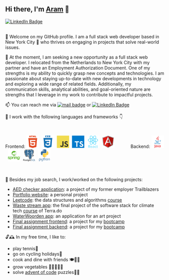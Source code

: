<!-- <img align="right"  src="X13968-L3368_Utrechts-Archief_Saturnus_600 (1).jpg" alt="LinkedIn Badge" height="800" title="Lange, F. de, fotograaf 858029/ collectie Het Utrechts Archief." /> -->
 
## Hi there, I'm [Aram](https://www.linkedin.com/in/aramwondergem/) 👋



<div id="badges">
  <a href="https://www.linkedin.com/in/aramwondergem/">
    <img src="https://img.shields.io/badge/LinkedIn-blue?style=for-the-badge&logo=linkedin&logoColor=white" alt="LinkedIn Badge"/>
  </a>
</div>
  
  <br/>
  
👋 Welcome on my GitHub profile. I am a full stack web developer based in New York City 🗽 who thrives on engaging in projects that solve real-world issues.  


 
👀 At the moment, I am seeking a new opportunity as a full stack web developer. I relocated from the Netherlands to New York City with my partner and have an Employment Authorization Document. One of my strengths is my ability to quickly grasp new concepts and technologies. I am passionate about staying up-to-date with new developments in technology and exploring a wide range of related fields. Additionally, my communication skills, analytical abilities, and goal-oriented nature are strengths that I leverage in my work to contribute to impactful projects. 



📫 You can reach me via [<img src="https://img.shields.io/badge/-aramwondergem%40gmail.com-yellow?style=for-the-badge&logo=gmail" alt="mail badge"/>](mailto:aramwondergem@gmail.com) or <a href="https://www.linkedin.com/in/aramwondergem/">
    <img src="https://img.shields.io/badge/LinkedIn-blue?style=for-the-badge&logo=linkedin&logoColor=white" alt="LinkedIn Badge"/>
  </a>

💪 I work with the following languages and frameworks 👇
  
  <br/>
  
  <div> 
   
  <span>Frontend:    </span>
  <img src="https://github.com/devicons/devicon/blob/master/icons/html5/html5-plain-wordmark.svg" title="Java" alt="Java" width="40" height="40"/>&nbsp;
  <img src="https://github.com/devicons/devicon/blob/master/icons/css3/css3-plain-wordmark.svg" title="Java" alt="Java" width="40" height="40"/>&nbsp;
  <img src="https://github.com/devicons/devicon/blob/master/icons/javascript/javascript-original.svg" title="Java" alt="Java" width="40" height="40"/>&nbsp;
  <img src="https://github.com/devicons/devicon/blob/master/icons/typescript/typescript-original.svg" title="Java" alt="Java" width="40" height="40"/>&nbsp;
  <img src="https://github.com/devicons/devicon/blob/master/icons/react/react-original-wordmark.svg" title="Java" alt="Java" width="40" height="40"/>&nbsp;
  <img src="https://github.com/devicons/devicon/blob/master/icons/angularjs/angularjs-original.svg" title="Java" alt="Java" width="40" height="40"/>&nbsp;
  &nbsp;&nbsp;&nbsp;&nbsp;&nbsp;&nbsp;&nbsp;&nbsp;&nbsp;&nbsp;
  <span>Backend:    </span>
  <img src="https://github.com/devicons/devicon/blob/master/icons/java/java-original-wordmark.svg" title="Java" alt="Java" width="40" height="40"/>&nbsp;
  <img src="https://github.com/devicons/devicon/blob/master/icons/spring/spring-original-wordmark.svg" title="Java" alt="Java" width="40" height="40"/>&nbsp;
  <img src="https://github.com/devicons/devicon/blob/master/icons/postgresql/postgresql-original-wordmark.svg" title="Java" alt="Java" width="40" height="40"/>&nbsp;
  <img src="https://github.com/devicons/devicon/blob/master/icons/python/python-original-wordmark.svg" title="Python" alt="Python" width="40" height="40"/>&nbsp;
 
   
  
  </div>
  
  <br/>

🌱 Besides my job search, I work/worked on the following projects: 

- [AED checker application](https://www.trailblazers.nl/aed-checker-applicatie-live/): a project of my former employer Trailblazers
- [Portfolio website](https://github.com/AramWondergem/wondergems): a personal project
- [Leetcode](https://github.com/AramWondergem/leetcode-solutions): the data structures and algorithms [course](https://leetcode.com/explore/interview/card/leetcodes-interview-crash-course-data-structures-and-algorithms/)
- [Waste stream app](https://github.com/AramWondergem/waste-stream-app): the final project of the software stack for climate tech [course](https://www.terra.do/climate-change-courses/software-for-climate/) of Terra.do
- [WaterWoorden app](https://github.com/AramWondergem/waterwoorden): an application for an art project
- [Final assignment frontend](https://github.com/AramWondergem/final-assignement-bootcamp-frontend): a project for my [bootcamp](https://www.novi.nl/full-stack-developer/)
- [Final assignment backend](https://github.com/AramWondergem/final-assignment-bootcamp-backend): a project for my [bootcamp](https://www.novi.nl/full-stack-developer/)

 
 🔓🕰 In my free time, I like to: 
 
 - play tennis🎾
 - go on cycling holidays🚵‍
 - cook and dine with friends 🍽👨‍🍳
 - grow vegetables 🍅🥦🌽🧄🌱
 - solve [advent of code](/AramWondergem/advent-of-code-2022) puzzles👨‍💻



